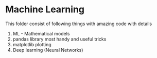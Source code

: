 # Machine Learning
This folder consist of following things with amazing code with details
1. ML - Mathematical models
2. pandas library most handy and useful tricks
3. matplotlib plotting
4. Deep learning (Neural Networks)

